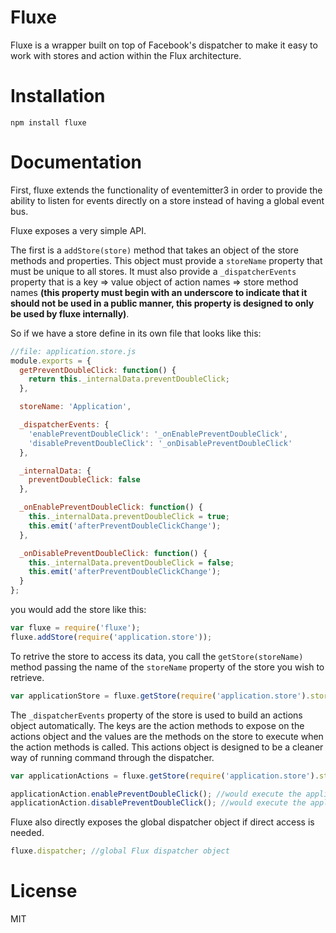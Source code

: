 # Fluxe

Fluxe is a wrapper built on top of Facebook's dispatcher to make it easy to work with stores and action within the Flux architecture.

# Installation

```npm install fluxe```

# Documentation

First, fluxe extends the functionality of eventemitter3 in order to provide the ability to listen for events directly on a store instead of having a global event bus.

Fluxe exposes a very simple API.

The first is a `addStore(store)` method that takes an object of the store methods and properties.  This object must provide a `storeName` property that must be unique to all stores.  It must also provide a `_dispatcherEvents` property that is a key => value object of action names => store method names **(this property must begin with an underscore to indicate that it should not be used in a public manner, this property is designed to only be used by fluxe internally)**.

So if we have a store define in its own file that looks like this:

```javascript
//file: application.store.js
module.exports = {
  getPreventDoubleClick: function() {
    return this._internalData.preventDoubleClick;
  },

  storeName: 'Application',

  _dispatcherEvents: {
    'enablePreventDoubleClick': '_onEnablePreventDoubleClick',
    'disablePreventDoubleClick': '_onDisablePreventDoubleClick'
  },

  _internalData: {
    preventDoubleClick: false
  },

  _onEnablePreventDoubleClick: function() {
    this._internalData.preventDoubleClick = true;
    this.emit('afterPreventDoubleClickChange');
  },

  _onDisablePreventDoubleClick: function() {
    this._internalData.preventDoubleClick = false;
    this.emit('afterPreventDoubleClickChange');
  }
};
```

you would add the store like this:

```javascript
var fluxe = require('fluxe');
fluxe.addStore(require('application.store'));
```

To retrive the store to access its data, you call the `getStore(storeName)` method passing the name of the `storeName` property of the store you wish to retrieve.

```javascript
var applicationStore = fluxe.getStore(require('application.store').storeName);
```

The `_dispatcherEvents` property of the store is used to build an actions object automatically.  The keys are the action methods to expose on the actions object and the values are the methods on the store to execute when the action methods is called.  This actions object is designed to be a cleaner way of running command through the dispatcher.

```javascript
var applicationActions = fluxe.getStore(require('application.store').storeName);

applicationAction.enablePreventDoubleClick(); //would execute the applicationStore._onEnablePreventDoubleClick() method
applicationAction.disablePreventDoubleClick(); //would execute the applicationStore._onDisablePreventDoubleClick() method
```

Fluxe also directly exposes the global dispatcher object if direct access is needed.

```javascript
fluxe.dispatcher; //global Flux dispatcher object
```

# License

MIT
